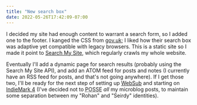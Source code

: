 ```yaml
---
title: "New search box"
date: 2022-05-26T17:42:09-07:00
---
```


I decided my site had enough content to warrant a search form, so I added one to the footer. I kanged the CSS from [gov.uk](https://www.gov.uk/); I liked how their search box was adaptive yet compatible with legacy browsers. This is a static site so I made it point to [Search My Site](https://searchmysite.net/), which regularly crawls my whole website.

Eventually I'll add a dynamic page for search results (probably using the Search My Site API), and add an ATOM feed for posts and notes (I currently have an RSS feed for posts, and that's not going anywhere). If I get those two, I'll be ready for the next step of setting up [WebSub](https://www.w3.org/TR/websub/) and starting on [IndieMark 4](https://indieweb.org/IndieMark) (I've decided not to <abbr title="Publish on Own Site, Syndicate Elsewhere">POSSE</abbr> *all* my microblog posts, to maintain some separation between my "Rohan" and "Seirdy" identities).
